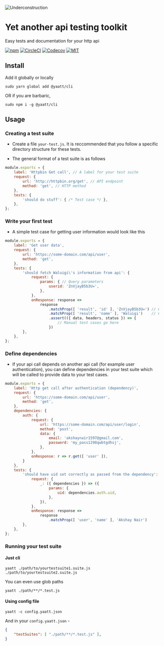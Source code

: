
![Underconstruction](https://img.shields.io/badge/under-construction-green.svg?longCache=true&style=for-the-badge)


# Yet another api testing toolkit
Easy tests and documentation for your http api

[![npm](https://img.shields.io/npm/v/@yaatt/core.svg?style=flat-square)](https://www.npmjs.com/org/yaatt)
[![CircleCI](https://img.shields.io/circleci/project/github/phenax/yaatt.svg?style=flat-square)](https://circleci.com/gh/phenax/yaatt)
[![Codecov](https://img.shields.io/codecov/c/github/phenax/yaatt.svg?style=flat-square)](https://codecov.io/gh/phenax/yaatt)
[![MIT](https://img.shields.io/github/license/phenax/yaatt.svg?style=flat-square)](https://github.com/phenax/yaatt/blob/master/LICENSE)

## Install

Add it globally or locally

```
sudo yarn global add @yaatt/cli
```

OR if you are barbaric,

```
sudo npm i -g @yaatt/cli
```

## Usage

### Creating a test suite

* Create a file `your-test.js`. It is reccommended that you follow a specific directory structure for these tests.

* The general format of a test suite is as follows
```js
module.exports = {
    label: 'Httpbin Get call', // A label for your test suite
    request: {
        url: 'http://httpbin.org/get', // API endpoint
        method: 'get', // HTTP method
    },
    tests: {
        'should do stuff': { /* Test case */ },
    },
};
```


### Write your first test
* A simple test case for getting user information would look like this
```js
module.exports = {
    label: 'Get user data',
    request: {
        url: 'https://some-domain.com/api/user',
        method: 'get',
    },
    tests: {
        'should fetch Waluigi\'s information from api': {
            request: {
                params: { // Query parameters
                    userid: 'ZnVjayB5b3U=',
                },
            },
            onResponse: response =>
                response
                    .matchProp([ 'result', 'id' ], 'ZnVjayB5b3U=') // Check if user id is correct
                    .matchProp([ 'result', 'name' ], 'Waluigi')    // Check if the name is correct
                    .assert(({ data, headers, status }) => {
                        // Manual test cases go here
                    })
        },
    },
};
```

### Define dependencies
* If your api call depends on another api call (for example user authentication), you can define dependencies in your test suite which will be called to provide data to your test cases.
```js
module.exports = {
	label: 'Http get call after authentication (dependency)',
	request: {
		url: 'https://some-domain.com/api/user',
		method: 'get',
	},
	dependencies: {
		auth: {
			request: {
				url: 'https://some-domain.com/api/user/login',
				method: 'post',
				data: {
                    email: 'akshaynair1597@gmail.com',
                    password: 'my_pass1298qwbtgdhsj',
                },
			},
			onResponse: r => r.get([ 'user' ]),
		}
	},
	tests: {
		'should have uid set correctly as passed from the dependency': {
			request: {
				_: ({ dependencies }) => ({
					params: {
						uid: dependencies.auth.uid,
					},
				}),
			},
			onResponse: response =>
				response
					.matchProp([ 'user', 'name' ], 'Akshay Nair')
		},
	},
};
```


### Running your test suite

#### Just cli
```
yaatt ./path/to/yourtestsuite1.suite.js ./path/to/yourtestsuite2.suite.js
```

You can even use glob paths
```
yaatt ./path/**/*.test.js
```

#### Using config file
```
yaatt -c config.yaatt.json
```

And in your `config.yaatt.json` -
```json
{
    "testSuites": [ "./path/**/*.test.js" ],
}
```
